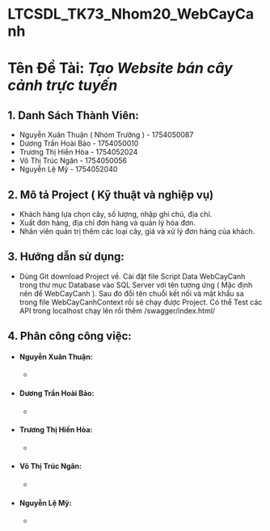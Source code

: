 # LTCSDL_TK73_Nhom20_WebCayCanh

# **Tên Đề Tài:** ***Tạo Website bán cây cảnh trực tuyến***

## **1. Danh Sách Thành Viên:**

- Nguyễn Xuân Thuận ( Nhóm Trưởng )      -   1754050087
- Dương Trần Hoài Bảo                    -   1754050010
- Trương Thị Hiền Hòa                    -   1754052024
- Võ Thị Trúc Ngân                       -   1754050056
- Nguyễn Lệ Mỹ                           -   1754052040

## **2. Mô tả Project ( Kỹ thuật và nghiệp vụ)**
- Khách hàng lựa chọn cây, số lượng, nhập ghi chú, địa chỉ.
- Xuất đơn hàng, địa chỉ đơn hàng và quản lý hóa đơn.
- Nhân viên quản trị thêm các loại cây, giá và xử lý đơn hàng của khách.

## **3. Hướng dẫn sử dụng:**
- Dùng Git download Project về. Cài đặt file Script Data WebCayCanh trong thư mục Database vào SQL Server với tên tương ứng 
( Mặc định nên để WebCayCanh ). Sau đó đổi tên chuỗi kết nối và mật khẩu sa trong file WebCayCanhContext rồi sẽ chạy được Project.
Có thể Test các API trong localhost chạy lên rồi thêm /swagger/index.html/

## **4. Phân công công việc:**
- #### **Nguyễn Xuân Thuận:** 
  - 
- #### **Dương Trần Hoài Bảo:**
  - 
- #### **Trương Thị Hiền Hòa:**
  - 
- #### **Võ Thị Trúc Ngân:**
  - 
- #### **Nguyễn Lệ Mỹ:**
  - 
